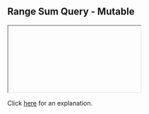 ##  Range Sum Query - Mutable 

<iframe></iframe>

Click [here](Explanation.md) for an explanation.

